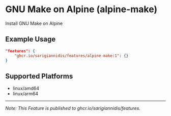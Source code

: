 # GNU Make on Alpine (alpine-make)

Install GNU Make on Alpine

## Example Usage

```json
"features": {
    "ghcr.io/sarigiannidis/features/alpine-make:1": {}
}
```

## Supported Platforms

- linux/amd64
- linux/arm64

---

_Note: This Feature is published to ghcr.io/sarigiannidis/features._
